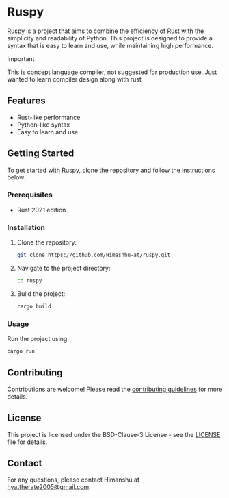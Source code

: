 # Ruspy

Ruspy is a project that aims to combine the efficiency of Rust with the simplicity and readability of Python. This project is designed to provide a syntax that is easy to learn and use, while maintaining high performance.

> [!IMPORTANT]
> This is concept language compiler, not suggested for production use.
> Just wanted to learn compiler design along with rust

## Features

- Rust-like performance
- Python-like syntax
- Easy to learn and use

## Getting Started

To get started with Ruspy, clone the repository and follow the instructions below.

### Prerequisites

- Rust 2021 edition

### Installation

1. Clone the repository:
   ```bash
   git clone https://github.com/Himasnhu-at/ruspy.git
   ```
2. Navigate to the project directory:
   ```bash
   cd ruspy
   ```
3. Build the project:
   ```bash
   cargo build
   ```

### Usage

Run the project using:

```bash
cargo run
```

## Contributing

Contributions are welcome! Please read the [contributing guidelines](CONTRIBUTING.md) for more details.

## License

This project is licensed under the BSD-Clause-3 License - see the [LICENSE](LICENSE) file for details.

## Contact

For any questions, please contact Himanshu at hyattherate2005@gmail.com.
